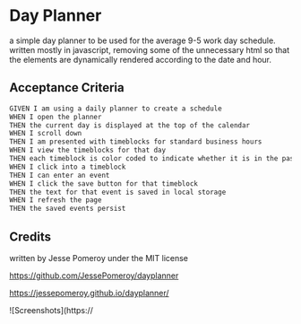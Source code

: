 # Day Planner

a simple day planner to be used for the average 9-5 work day schedule.
written mostly in javascript, removing some of the unnecessary html so that the elements
are dynamically rendered according to the date and hour.

## Acceptance Criteria

```md
GIVEN I am using a daily planner to create a schedule
WHEN I open the planner
THEN the current day is displayed at the top of the calendar
WHEN I scroll down
THEN I am presented with timeblocks for standard business hours
WHEN I view the timeblocks for that day
THEN each timeblock is color coded to indicate whether it is in the past, present, or future
WHEN I click into a timeblock
THEN I can enter an event
WHEN I click the save button for that timeblock
THEN the text for that event is saved in local storage
WHEN I refresh the page
THEN the saved events persist
```

## Credits

written by Jesse Pomeroy under the MIT license


https://github.com/JessePomeroy/dayplanner

https://jessepomeroy.github.io/dayplanner/

![Screenshots](https://